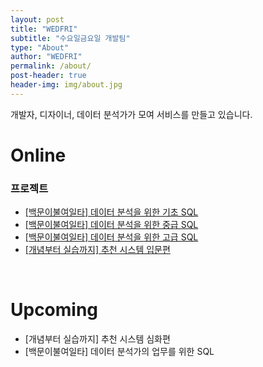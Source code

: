 ```yaml
---
layout: post
title: "WEDFRI"
subtitle: "수요일금요일 개발팀"
type: "About"
author: "WEDFRI"
permalink: /about/
post-header: true
header-img: img/about.jpg
---
```


개발자, 디자이너, 데이터 분석가가 모여 서비스를 만들고 있습니다.

# Online

### 프로젝트

- [\[백문이불여일타\] 데이터 분석을 위한 기초 SQL](https://www.inflearn.com/course/%EB%B0%B1%EB%AC%B8%EC%9D%B4%EB%B6%88%EC%97%AC%EC%9D%BC%ED%83%80-%EB%8D%B0%EC%9D%B4%ED%84%B0-%EB%B6%84%EC%84%9D-%EA%B8%B0%EC%B4%88-SQL)
- [\[백문이불여일타\] 데이터 분석을 위한 중급 SQL](https://www.inflearn.com/course/%EB%8D%B0%EC%9D%B4%ED%84%B0-%EB%B6%84%EC%84%9D-%EC%A4%91%EA%B8%89-SQL)
- [\[백문이불여일타\] 데이터 분석을 위한 고급 SQL](https://www.inflearn.com/course/%EB%8D%B0%EC%9D%B4%ED%84%B0-%EB%B6%84%EC%84%9D-%EA%B3%A0%EA%B8%89-SQL)
- [\[개념부터 실습까지\] 추천 시스템 입문편](https://www.inflearn.com/course/%EC%B6%94%EC%B2%9C-%EC%8B%9C%EC%8A%A4%ED%85%9C-%EC%9E%85%EB%AC%B8%ED%8E%B8)

<br />

# Upcoming

- \[개념부터 실습까지\] 추천 시스템 심화편
- \[백문이불여일타\] 데이터 분석가의 업무를 위한 SQL

<br />
